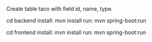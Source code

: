 <!-- Database -->
Create table taco with field id, name, type.

<!-- Backend -->
cd backend
install: mvn install
run: mvn spring-boot:run

<!-- Frontend -->
cd frontend
install: mvn install
run: mvn spring-boot:run
